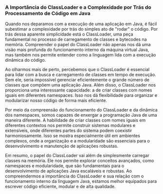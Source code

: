 ### A Importância do ClassLoader e a Complexidade por Trás do Processamento de Código em Java

Quando nos deparamos com a execução de uma aplicação em Java, é fácil subestimar a complexidade por trás do simples ato de "rodar" o código. Por trás dessa aparente simplicidade está o ClassLoader, uma peça fundamental no processo de carregamento de classes e bytecodes na memória. Compreender o papel do ClassLoader não apenas nos dá uma visão mais profunda do funcionamento interno da máquina virtual Java, mas também nos permite entender como a linguagem lida com a execução dinâmica do código.

Ao olharmos mais de perto, percebemos que o ClassLoader é essencial para lidar com a busca e carregamento de classes em tempo de execução. Sem ele, seria impossível gerenciar eficientemente o grande número de classes que compõem uma aplicação Java. Além disso, o ClassLoader nos proporciona uma interessante capacidade: a de criar classes com nomes iguais em diferentes namespaces. Isso nos dá flexibilidade para organizar e modularizar nosso código de forma mais eficiente.

Por meio da compreensão do funcionamento do ClassLoader e da dinâmica dos namespaces, somos capazes de enxergar a programação Java de uma maneira diferente. A habilidade de criar classes com nomes iguais em diferentes contextos nos permite construir sistemas modulares e extensíveis, onde diferentes partes do sistema podem coexistir harmoniosamente. Isso se mostra especialmente útil em ambientes complexos, onde a organização e a modularidade são essenciais para o desenvolvimento e manutenção de aplicações robustas.

Em resumo, o papel do ClassLoader vai além de simplesmente carregar classes na memória. Ele nos permite explorar conceitos avançados, como namespaces e modularidade, que são fundamentais para o desenvolvimento de aplicações Java escaláveis e robustas. Ao compreendermos a importância do ClassLoader e sua relação com o funcionamento interno da linguagem Java, estamos melhor equipados para escrever código eficiente, modular e de alta qualidade.